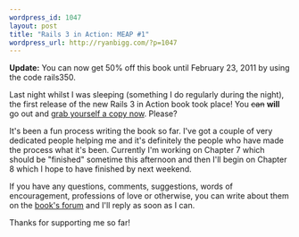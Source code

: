 ```yaml
--- 
wordpress_id: 1047
layout: post
title: "Rails 3 in Action: MEAP #1"
wordpress_url: http://ryanbigg.com/?p=1047
---
```


<strong>Update:</strong> You can now get 50% off this book until February 23, 2011 by using the code rails350.

Last night whilst I was sleeping (something I do regularly during the night), the first release of the new Rails 3 in Action book took place! You <s>can</s> <strong>will</strong> go out and <a href='http://manning.com/katz'>grab yourself a copy now</a>. Please?

It's been a fun process writing the book so far. I've got a couple of very dedicated people helping me and it's definitely the people who have made the process what it's been. Currently I'm working on Chapter 7 which should be "finished" sometime this afternoon and then I'll begin on Chapter 8 which I hope to have finished by next weekend.

If you have any questions, comments, suggestions, words of encouragement, professions of love or otherwise, you can write about them on the <a href='http://www.manning-sandbox.com/forum.jspa?forumID=541'>book's forum</a> and I'll reply as soon as I can.

Thanks for supporting me so far!

